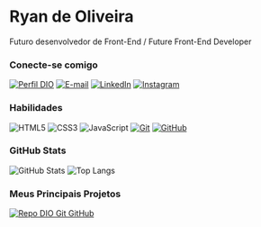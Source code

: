 # Ryan de Oliveira

Futuro desenvolvedor de Front-End / Future Front-End Developer

### Conecte-se comigo

[![Perfil DIO](https://img.shields.io/badge/-Meu%20Perfil%20na%20DIO-30A3DC?style=for-the-badge)](https://www.dio.me/users/ryandomingosoliveira/)
[![E-mail](https://img.shields.io/badge/-Email-fff?style=for-the-badge&logo=microsoft-outlook&logoColor=E94D5F)](mailto:ryandomingosoliveira@gmail.com)
[![LinkedIn](https://img.shields.io/badge/-LinkedIn-fff?style=for-the-badge&logo=linkedin&logoColor=30A3DC)](https://www.linkedin.com/in/ryanoliveiradomingos/)
[![Instagram](https://img.shields.io/badge/Instagram-fff?style=for-the-badge&logo=instagram)](https://www.instagram.com/ryandeoliveiira/)

### Habilidades

![HTML5](https://img.shields.io/badge/HTML-fff?style=for-the-badge&logo=html5&logoColor=30A3DC)
![CSS3](https://img.shields.io/badge/CSS3-fff?style=for-the-badge&logo=css3&logoColor=E94D5F)
![JavaScript](https://img.shields.io/badge/JavaScript-fff?style=for-the-badge&logo=javascript&logoColor=30A3DC)
[![Git](https://img.shields.io/badge/Git-fff?style=for-the-badge&logo=git&logoColor=E94D5F)](https://git-scm.com/doc)
[![GitHub](https://img.shields.io/badge/GitHub-fff?style=for-the-badge&logo=github&logoColor=30A3DC)](https://docs.github.com/)

### GitHub Stats

![GitHub Stats](https://github-readme-stats.vercel.app/api?username=RyanBr3&theme=transparent&bg_color=fff&border_color=30A3DC&show_icons=true&icon_color=30A3DC&title_color=E234a&text_color=00000)
![Top Langs](https://github-readme-stats-git-masterrstaa-rickstaa.vercel.app/api/top-langs/?username=Ryanbr3&layout=compact&bg_color=fff&border_color=30A3DC&title_color=e234a&text_color=00000)

### Meus Principais Projetos

[![Repo DIO Git GitHub](https://github-readme-stats.vercel.app/api/pin/?username=ryanbr3&repo=bmw-site&bg_color=fff&border_color=30A3DC&show_icons=true&icon_color=30A3DC&title_color=E94D5F&text_color=000&hide=stars)](https://github.com/RyanBr3/Bmw-Site)
